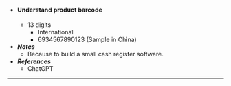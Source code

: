 - #### Understand product barcode
    - 13 digits
        - International
        - 6934567890123 (Sample in China)
- ***Notes***
    - Because to build a small cash register software.
- ***References***
    - ChatGPT
- ---
